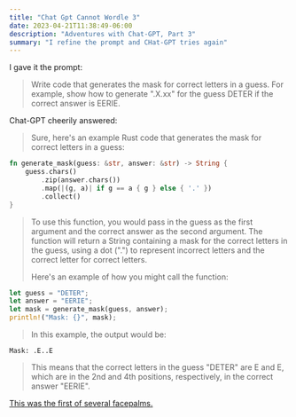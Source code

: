 ```yaml
---
title: "Chat Gpt Cannot Wordle 3"
date: 2023-04-21T11:38:49-06:00
description: "Adventures with Chat-GPT, Part 3"
summary: "I refine the prompt and CHat-GPT tries again"
---
```

I gave it the prompt:
> Write code that generates the mask for correct letters in a guess. For example,  show how to generate ".X.xx" for the guess DETER if the correct answer is EERIE.

Chat-GPT cheerily answered:

> Sure, here's an example Rust code that generates the mask for correct letters in a guess:

```rust
fn generate_mask(guess: &str, answer: &str) -> String {
    guess.chars()
        .zip(answer.chars())
        .map(|(g, a)| if g == a { g } else { '.' })
        .collect()
}
```

> To use this function, you would pass in the guess as the first argument and the correct answer as the second argument. The function will return a String containing a mask for the correct letters in the guess, using a dot (".") to represent incorrect letters and the correct letter for correct letters.
> 
> Here's an example of how you might call the function:

```rust
let guess = "DETER";
let answer = "EERIE";
let mask = generate_mask(guess, answer);
println!("Mask: {}", mask);
```

> In this example, the output would be:

```
Mask: .E..E
```

> This means that the correct letters in the guess "DETER" are E and E, which are in the 2nd and 4th positions, respectively, in the correct answer "EERIE".

[This was the first of several facepalms.](/chat-gpt-cannot-wordle/chat-gpt-cannot-wordle-4)
